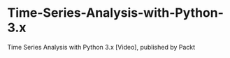# Time-Series-Analysis-with-Python-3.x
Time Series Analysis with Python 3.x [Video], published by Packt
